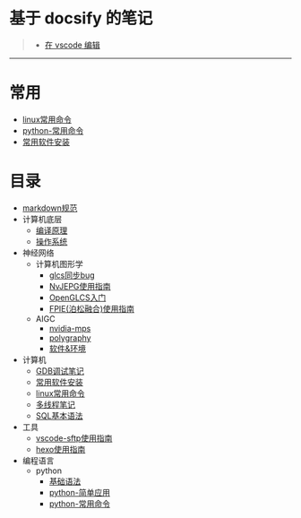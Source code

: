 # 基于 docsify 的笔记

> - [在 vscode 编辑](https://vscode.dev/github/yikox/yikox.github.io)

----

# 常用

* [linux常用命令](./计算机/linux常用命令.md)
* [python-常用命令](./编程语言/python/python-常用命令.md)
* [常用软件安装](./计算机/常用软件安装.md)

# 目录

* [markdown规范](./markdown规范.md)
* 计算机底层
    * [编译原理](./计算机底层/编译原理.md)
    * [操作系统](./计算机底层/操作系统.md)
* 神经网络
    * 计算机图形学
        * [glcs同步bug](./神经网络/计算机图形学/glcs同步bug.md)
        * [NvJEPG使用指南](./神经网络/计算机图形学/NvJEPG使用指南.md)
        * [OpenGLCS入门](./神经网络/计算机图形学/OpenGLCS入门.md)
        * [FPIE(泊松融合)使用指南](./神经网络/计算机图形学/FPIE(泊松融合)使用指南.md)
    * AIGC
        * [nvidia-mps](./神经网络/AIGC/nvidia-mps.md)
        * [polygraphy](./神经网络/AIGC/polygraphy.md)
        * [软件&环境](./神经网络/AIGC/软件&环境.md)
* 计算机
    * [GDB调试笔记](./计算机/GDB调试笔记.md)
    * [常用软件安装](./计算机/常用软件安装.md)
    * [linux常用命令](./计算机/linux常用命令.md)
    * [多线程笔记](./计算机/多线程笔记.md)
    * [SQL基本语法](./计算机/SQL基本语法.md)
* 工具
    * [vscode-sftp使用指南](./工具/vscode-sftp使用指南.md)
    * [hexo使用指南](./工具/hexo使用指南.md)
* 编程语言
    * python
        * [基础语法](./编程语言/python/基础语法.md)
        * [python-简单应用](./编程语言/python/python-简单应用.md)
        * [python-常用命令](./编程语言/python/python-常用命令.md)


